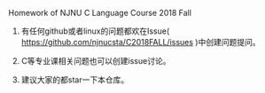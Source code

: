 Homework of NJNU C Language Course 2018 Fall

1. 有任何github或者linux的问题都欢在Issue( https://github.com/njnucsta/C2018FALL/issues )中创建问题提问。

2. C等专业课相关问题也可以创建issue讨论。

3. 建议大家的都star一下本仓库。
